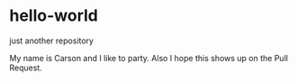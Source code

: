 # hello-world
just another repository 

My name is Carson and I like to party.
Also I hope this shows up on the Pull Request. 
